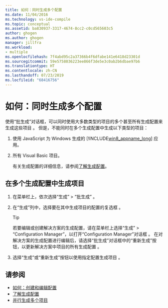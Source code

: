 ```yaml
---
title: 如何：同时生成多个配置
ms.date: 11/04/2016
ms.technology: vs-ide-compile
ms.topic: conceptual
ms.assetid: ba830937-3317-4674-8cc2-c0cd565603c5
author: ghogen
ms.author: ghogen
manager: jillfra
ms.workload:
- multiple
ms.openlocfilehash: 7f4abd95c2a37366b4f6dfabe141e6418d23301d
ms.sourcegitcommit: 59e5758036223ee866f3de5e3c0ab2b6dbae97b6
ms.translationtype: HT
ms.contentlocale: zh-CN
ms.lasthandoff: 07/23/2019
ms.locfileid: "68416756"
---
```

# <a name="how-to-build-multiple-configurations-simultaneously"></a>如何：同时生成多个配置

使用“批生成”对话框，可以同时使用大多数类型的项目的多个甚至所有生成配置来生成这些项目  。 但是，不能同时在多个生成配置中生成以下类型的项目：

1. 使用 JavaScript 为 Windows 生成的 [!INCLUDE[win8_appname_long](../debugger/includes/win8_appname_long_md.md)] 应用。

2. 所有 Visual Basic 项目。

   有关生成配置的详细信息，请参阅[了解生成配置](../ide/understanding-build-configurations.md)。

## <a name="to-build-a-project-in-multiple-build-configurations"></a>在多个生成配置中生成项目

1. 在菜单栏上，依次选择“生成” > “批生成”   。

2. 在“生成”列中，选择要在其中生成项目的配置的复选框  。

    > [!TIP]
    > 若要编辑或创建解决方案的生成配置，请在菜单栏上选择“生成” > “Configuration Manager”，以打开“Configuration Manager”对话框    。 在对解决方案的生成配置进行编辑后，请选择“批生成”对话框中的“重新生成”按钮，以更新解决方案中项目的所有生成配置   。

3. 选择“生成”或“重新生成”按钮以使用指定配置生成项目   。

## <a name="see-also"></a>请参阅

- [如何：创建和编辑配置](../ide/how-to-create-and-edit-configurations.md)
- [了解生成配置](../ide/understanding-build-configurations.md)
- [并行生成多个项目](../msbuild/building-multiple-projects-in-parallel-with-msbuild.md)